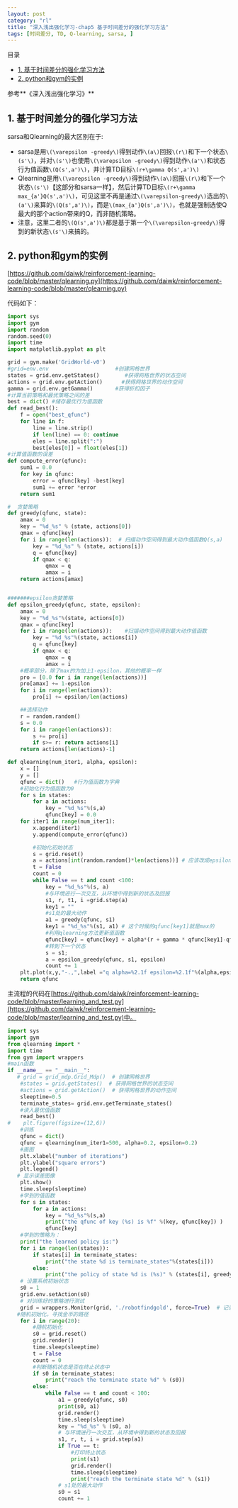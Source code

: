 ```yaml
---
layout: post
category: "rl"
title: "深入浅出强化学习-chap5 基于时间差分的强化学习方法"
tags: [时间差分, TD, Q-learning, sarsa, ]
---
```


目录

<!-- TOC -->

- [1. 基于时间差分的强化学习方法](#1-%E5%9F%BA%E4%BA%8E%E6%97%B6%E9%97%B4%E5%B7%AE%E5%88%86%E7%9A%84%E5%BC%BA%E5%8C%96%E5%AD%A6%E4%B9%A0%E6%96%B9%E6%B3%95)
- [2. python和gym的实例](#2-python%E5%92%8Cgym%E7%9A%84%E5%AE%9E%E4%BE%8B)

<!-- /TOC -->



参考**《深入浅出强化学习》**

## 1. 基于时间差分的强化学习方法


sarsa和Qlearning的最大区别在于:

+ sarsa是用`\(\varepsilon -greedy\)`得到动作`\(a\)`回报`\(r\)`和下一个状态`\(s'\)`，并对`\(s'\)`也使用`\(\varepsilon -greedy\)`得到动作`\(a'\)`和状态行为值函数`\(Q(s',a')\)`，并计算TD目标`\(r+\gamma Q(s',a')\)`
+ Qlearning是用`\(\varepsilon -greedy\)`得到动作`\(a\)`回报`\(r\)`和下一个状态`\(s'\)`【这部分和sarsa一样】，然后计算TD目标`\(r+\gamma max_{a'}Q(s',a')\)`，可见这里不再是通过`\(\varepsilon-greedy\)`选出的`\(a'\)`来算的`\(Q(s',a')\)`，而是`\(max_{a'}Q(s',a')\)`，也就是强制选使Q最大的那个action带来的Q，而非随机策略。
+ 注意，这里二者的`\(Q(s',a')\)`都是基于第一个`\(\varepsilon-greedy\)`得到的新状态`\(s'\)`来搞的。

## 2. python和gym的实例

[https://github.com/daiwk/reinforcement-learning-code/blob/master/qlearning.py](https://github.com/daiwk/reinforcement-learning-code/blob/master/qlearning.py)

代码如下：

```python
import sys
import gym
import random
random.seed(0)
import time
import matplotlib.pyplot as plt

grid = gym.make('GridWorld-v0')
#grid=env.env                     #创建网格世界
states = grid.env.getStates()        #获得网格世界的状态空间
actions = grid.env.getAction()      #获得网格世界的动作空间
gamma = grid.env.getGamma()       #获得折扣因子
#计算当前策略和最优策略之间的差
best = dict() #储存最优行为值函数
def read_best():
    f = open("best_qfunc")
    for line in f:
        line = line.strip()
        if len(line) == 0: continue
        eles = line.split(":")
        best[eles[0]] = float(eles[1])
#计算值函数的误差
def compute_error(qfunc):
    sum1 = 0.0
    for key in qfunc:
        error = qfunc[key] -best[key]
        sum1 += error *error
    return sum1

#  贪婪策略
def greedy(qfunc, state):
    amax = 0
    key = "%d_%s" % (state, actions[0])
    qmax = qfunc[key]
    for i in range(len(actions)):  # 扫描动作空间得到最大动作值函数Q(s,a)
        key = "%d_%s" % (state, actions[i])
        q = qfunc[key]
        if qmax < q:
            qmax = q
            amax = i
    return actions[amax]


#######epsilon贪婪策略
def epsilon_greedy(qfunc, state, epsilon):
    amax = 0
    key = "%d_%s"%(state, actions[0])
    qmax = qfunc[key]
    for i in range(len(actions)):    #扫描动作空间得到最大动作值函数
        key = "%d_%s"%(state, actions[i])
        q = qfunc[key]
        if qmax < q:
            qmax = q
            amax = i
    #概率部分，除了max的为加上1-epsilon，其他的概率一样
    pro = [0.0 for i in range(len(actions))]
    pro[amax] += 1-epsilon
    for i in range(len(actions)):
        pro[i] += epsilon/len(actions)

    ##选择动作
    r = random.random()
    s = 0.0
    for i in range(len(actions)):
        s += pro[i]
        if s>= r: return actions[i]
    return actions[len(actions)-1]

def qlearning(num_iter1, alpha, epsilon):
    x = []
    y = []
    qfunc = dict()   #行为值函数为字典
    #初始化行为值函数为0
    for s in states:
        for a in actions:
            key = "%d_%s"%(s,a)
            qfunc[key] = 0.0
    for iter1 in range(num_iter1):
        x.append(iter1)
        y.append(compute_error(qfunc))

        #初始化初始状态
        s = grid.reset()
        a = actions[int(random.random()*len(actions))] # 应该改成epsilon-greedy?
        t = False
        count = 0
        while False == t and count <100:
            key = "%d_%s"%(s, a)
            #与环境进行一次交互，从环境中得到新的状态及回报
            s1, r, t1, i =grid.step(a)
            key1 = ""
            #s1处的最大动作
            a1 = greedy(qfunc, s1)
            key1 = "%d_%s"%(s1, a1) # 这个时候的qfunc[key1]就是max的
            #利用qlearning方法更新值函数
            qfunc[key] = qfunc[key] + alpha*(r + gamma * qfunc[key1]-qfunc[key])
            #转到下一个状态
            s = s1;
            a = epsilon_greedy(qfunc, s1, epsilon)
            count += 1
    plt.plot(x,y,"-.,",label ="q alpha=%2.1f epsilon=%2.1f"%(alpha,epsilon))
    return qfunc

```

主流程的代码在[https://github.com/daiwk/reinforcement-learning-code/blob/master/learning_and_test.py](https://github.com/daiwk/reinforcement-learning-code/blob/master/learning_and_test.py)中。

```python
import sys
import gym
from qlearning import *
import time
from gym import wrappers
#main函数
if __name__ == "__main__":
   # grid = grid_mdp.Grid_Mdp()  # 创建网格世界
    #states = grid.getStates()  # 获得网格世界的状态空间
    #actions = grid.getAction()  # 获得网格世界的动作空间
    sleeptime=0.5
    terminate_states= grid.env.getTerminate_states()
    #读入最优值函数
    read_best()
#    plt.figure(figsize=(12,6))
    #训练
    qfunc = dict()
    qfunc = qlearning(num_iter1=500, alpha=0.2, epsilon=0.2)
    #画图
    plt.xlabel("number of iterations")
    plt.ylabel("square errors")
    plt.legend()
   # 显示误差图像
    plt.show()
    time.sleep(sleeptime)
    #学到的值函数
    for s in states:
        for a in actions:
            key = "%d_%s"%(s,a)
            print("the qfunc of key (%s) is %f" %(key, qfunc[key]) )
            qfunc[key]
    #学到的策略为：
    print("the learned policy is:")
    for i in range(len(states)):
        if states[i] in terminate_states:
            print("the state %d is terminate_states"%(states[i]))
        else:
            print("the policy of state %d is (%s)" % (states[i], greedy(qfunc, states[i])))
    # 设置系统初始状态
    s0 = 1
    grid.env.setAction(s0)
    # 对训练好的策略进行测试
    grid = wrappers.Monitor(grid, './robotfindgold', force=True)  # 记录回放动画
   #随机初始化，寻找金币的路径
    for i in range(20):
        #随机初始化
        s0 = grid.reset()
        grid.render()
        time.sleep(sleeptime)
        t = False
        count = 0
        #判断随机状态是否在终止状态中
        if s0 in terminate_states:
            print("reach the terminate state %d" % (s0))
        else:
            while False == t and count < 100:
                a1 = greedy(qfunc, s0)
                print(s0, a1)
                grid.render()
                time.sleep(sleeptime)
                key = "%d_%s" % (s0, a)
                # 与环境进行一次交互，从环境中得到新的状态及回报
                s1, r, t, i = grid.step(a1)
                if True == t:
                    #打印终止状态
                    print(s1)
                    grid.render()
                    time.sleep(sleeptime)
                    print("reach the terminate state %d" % (s1))
                # s1处的最大动作
                s0 = s1
                count += 1

```